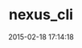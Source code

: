 ---
layout: post
title:  "nexus_cli"
repo:   "RiotGames/nexus_cli"
date:   2015-02-18 17:14:18
gemurl: https://github.com/RiotGames/nexus_cli
---